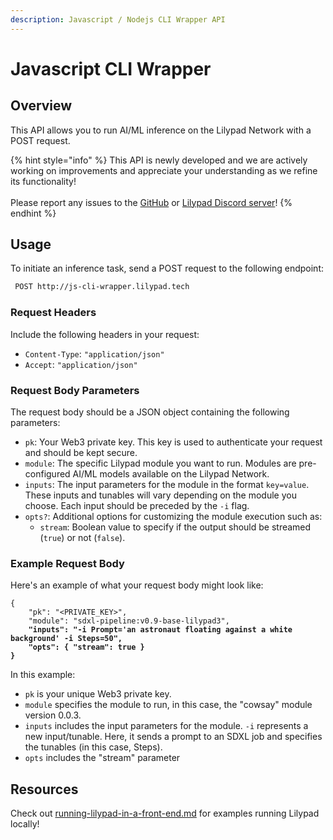 ```yaml
---
description: Javascript / Nodejs CLI Wrapper API
---
```


# Javascript CLI Wrapper

## Overview

This API allows you to run AI/ML inference on the Lilypad Network with a POST request.

{% hint style="info" %}
This API is newly developed and we are actively working on improvements and appreciate your understanding as we refine its functionality!\
\
Please report any issues to the [GitHub](https://github.com/Lilypad-Tech/js-cli-wrapper/issues) or [Lilypad Discord server](https://lilypad.team/discord)!
{% endhint %}

## **Usage**

To initiate an inference task, send a POST request to the following endpoint:

```bash
 POST http://js-cli-wrapper.lilypad.tech
```

### Request Headers

Include the following headers in your request:

* `Content-Type`: `"application/json"`
* `Accept`: `"application/json"`

### Request Body Parameters

The request body should be a JSON object containing the following parameters:

* `pk`: Your Web3 private key. This key is used to authenticate your request and should be kept secure.
* `module`: The specific Lilypad module you want to run. Modules are pre-configured AI/ML models available on the Lilypad Network.
* `inputs`: The input parameters for the module in the format `key=value`. These inputs and tunables will vary depending on the module you choose. Each input should be preceded by the `-i` flag.
* `opts?`: Additional options for customizing the module execution such as:
  * `stream`: Boolean value to specify if the output should be streamed (`true`) or not (`false`).

### Example Request Body

Here's an example of what your request body might look like:

<pre class="language-json"><code class="lang-json">{
    "pk": "&#x3C;PRIVATE_KEY>",
    "module": "sdxl-pipeline:v0.9-base-lilypad3",
<strong>    "inputs": "-i Prompt='an astronaut floating against a white background' -i Steps=50",
</strong><strong>    "opts": { "stream": true }
</strong><strong>}
</strong></code></pre>

In this example:

* `pk` is your unique Web3 private key.
* `module` specifies the module to run, in this case, the "cowsay" module version 0.0.3.
* `inputs` includes the input parameters for the module. `-i` represents a new input/tunable. Here, it sends a prompt to an SDXL job and specifies the tunables (in this case, Steps).
* `opts` includes the "stream" parameter

## Resources

Check out [running-lilypad-in-a-front-end.md](running-lilypad-in-a-front-end.md "mention") for examples running Lilypad locally!
